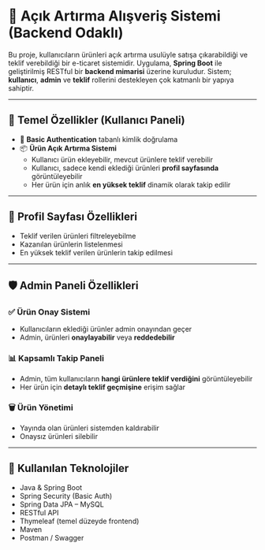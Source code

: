 # 🛒 Açık Artırma Alışveriş Sistemi (Backend Odaklı)

Bu proje, kullanıcıların ürünleri açık artırma usulüyle satışa çıkarabildiği ve teklif verebildiği bir e-ticaret sistemidir. Uygulama, **Spring Boot** ile geliştirilmiş RESTful bir **backend mimarisi** üzerine kuruludur. Sistem; **kullanıcı**, **admin** ve **teklif** rollerini destekleyen çok katmanlı bir yapıya sahiptir.

---

## 🚀 Temel Özellikler (Kullanıcı Paneli)

- 🔐 **Basic Authentication** tabanlı kimlik doğrulama  
- 📦 **Ürün Açık Artırma Sistemi**  
  - Kullanıcı ürün ekleyebilir, mevcut ürünlere teklif verebilir  
  - Kullanıcı, sadece kendi eklediği ürünleri **profil sayfasında** görüntüleyebilir  
  - Her ürün için anlık **en yüksek teklif** dinamik olarak takip edilir  

---

## 🧾 Profil Sayfası Özellikleri

- Teklif verilen ürünleri filtreleyebilme  
- Kazanılan ürünlerin listelenmesi  
- En yüksek teklif verilen ürünlerin takip edilmesi  

---

## 🛡️ Admin Paneli Özellikleri

### ✅ Ürün Onay Sistemi
- Kullanıcıların eklediği ürünler admin onayından geçer  
- Admin, ürünleri **onaylayabilir** veya **reddedebilir**  

### 📊 Kapsamlı Takip Paneli
- Admin, tüm kullanıcıların **hangi ürünlere teklif verdiğini** görüntüleyebilir  
- Her ürün için **detaylı teklif geçmişine** erişim sağlar  

### 🗑️ Ürün Yönetimi
- Yayında olan ürünleri sistemden kaldırabilir  
- Onaysız ürünleri silebilir  

---

## 🧰 Kullanılan Teknolojiler

- Java & Spring Boot  
- Spring Security (Basic Auth)  
- Spring Data JPA – MySQL  
- RESTful API  
- Thymeleaf (temel düzeyde frontend)  
- Maven  
- Postman / Swagger  

